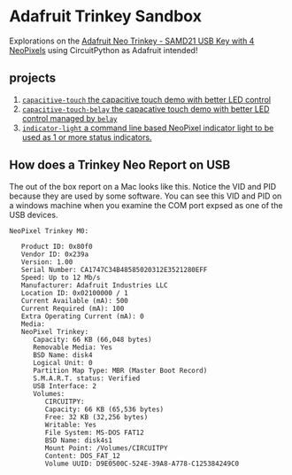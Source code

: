 # Adafruit Trinkey Sandbox

Explorations on the [Adafruit Neo Trinkey - SAMD21 USB Key with 4 NeoPixels](https://www.adafruit.com/product/4870) using CircuitPython as Adafruit intended!

## projects
1. [`capacitive-touch` the capacitive touch demo with better LED control](Neo/capacitive-touch)
1. [`capacitive-touch-belay` the capacative touch demo with better LED control managed by `belay`](Neo/capacitive-touch-belay)
1. [`indicator-light` a command line based NeoPixel indicator light to be used as 1 or more status indicators.](indicator-Light-neopixel)

## How does a Trinkey Neo Report on USB

The out of the box report on a Mac looks like this.  Notice the VID and PID because they are used by some software.
You can see this VID and PID on a windows machine when you examine the COM port expsed as one of the USB devices.

```
NeoPixel Trinkey M0:

   Product ID: 0x80f0
   Vendor ID: 0x239a
   Version: 1.00
   Serial Number: CA1747C34B48585020312E3521280EFF
   Speed: Up to 12 Mb/s
   Manufacturer: Adafruit Industries LLC
   Location ID: 0x02100000 / 1
   Current Available (mA): 500
   Current Required (mA): 100
   Extra Operating Current (mA): 0
   Media:
   NeoPixel Trinkey:
      Capacity: 66 KB (66,048 bytes)
      Removable Media: Yes
      BSD Name: disk4
      Logical Unit: 0
      Partition Map Type: MBR (Master Boot Record)
      S.M.A.R.T. status: Verified
      USB Interface: 2
      Volumes:
         CIRCUITPY:
         Capacity: 66 KB (65,536 bytes)
         Free: 32 KB (32,256 bytes)
         Writable: Yes
         File System: MS-DOS FAT12
         BSD Name: disk4s1
         Mount Point: /Volumes/CIRCUITPY
         Content: DOS_FAT_12
         Volume UUID: D9E0500C-524E-39A8-A778-C125384249C0
```

